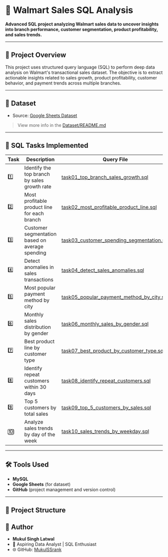 # 🛒 Walmart Sales SQL Analysis

**Advanced SQL project analyzing Walmart sales data to uncover insights into branch performance, customer segmentation, product profitability, and sales trends.**

---

## 📌 Project Overview
This project uses structured query language (SQL) to perform deep data analysis on Walmart's transactional sales dataset. The objective is to extract actionable insights related to sales growth, product profitability, customer behavior, and payment trends across multiple branches.

---

## 📁 Dataset

- Source: [Google Sheets Dataset](https://docs.google.com/spreadsheets/d/1O-j6vD_uMm37pzYwvhVToTqZxw_01OTB0x2q0z00Yrc/edit?usp=sharing)

> View more info in the [Dataset/README.md](./Dataset/README.md)

---

## 🧠 SQL Tasks Implemented

| Task | Description | Query File |
|------|-------------|------------|
| 1️⃣ | Identify the top branch by sales growth rate | [task01_top_branch_sales_growth.sql](./SQL_Queries/task01_top_branch_sales_growth.sql) |
| 2️⃣ | Most profitable product line for each branch | [task02_most_profitable_product_line.sql](./SQL_Queries/task02_most_profitable_product_line.sql) |
| 3️⃣ | Customer segmentation based on average spending | [task03_customer_spending_segmentation.sql](./SQL_Queries/task03_customer_spending_segmentation.sql) |
| 4️⃣ | Detect anomalies in sales transactions | [task04_detect_sales_anomalies.sql](./SQL_Queries/task04_detect_sales_anomalies.sql) |
| 5️⃣ | Most popular payment method by city | [task05_popular_payment_method_by_city.sql](./SQL_Queries/task05_popular_payment_method_by_city.sql) |
| 6️⃣ | Monthly sales distribution by gender | [task06_monthly_sales_by_gender.sql](./SQL_Queries/task06_monthly_sales_by_gender.sql) |
| 7️⃣ | Best product line by customer type | [task07_best_product_by_customer_type.sql](./SQL_Queries/task07_best_product_by_customer_type.sql) |
| 8️⃣ | Identify repeat customers within 30 days | [task08_identify_repeat_customers.sql](./SQL_Queries/task08_identify_repeat_customers.sql) |
| 9️⃣ | Top 5 customers by total sales | [task09_top_5_customers_by_sales.sql](./SQL_Queries/task09_top_5_customers_by_sales.sql) |
| 🔟 | Analyze sales trends by day of the week | [task10_sales_trends_by_weekday.sql](./SQL_Queries/task10_sales_trends_by_weekday.sql) |

---

## 🛠 Tools Used
- **MySQL**
- **Google Sheets** (for dataset)
- **GitHub** (project management and version control)

---

## 📂 Project Structure


## 👤 Author
- **Mukul Singh Latwal**
- 💼 Aspiring Data Analyst | SQL Enthusiast
- 🌐 GitHub: [MukulSSrank](https://github.com/MukulSSrank)

  
